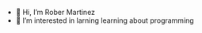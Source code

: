 - 👋 Hi, I’m Rober Martinez
- 👀 I’m interested in larning learning about programming

<!---
roberpoli/roberpoli is a ✨ special ✨ repository because its `README.md` (this file) appears on your GitHub profile.
You can click the Preview link to take a look at your changes.
--->
